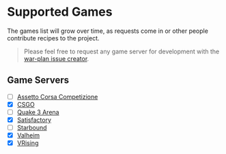 # Supported Games

The games list will grow over time, as requests come in or other people contribute recipes to the project.

> Please feel free to request any game server for development with the [war-plan issue creator](https://github.com/the-peon-project/peon-warplans/issues/new).

## Game Servers

- [ ] [Assetto Corsa Competizione](./guides/games/assetto_corsa_competizione.md)
- [x] [CSGO](./guides/games/csgo.md)
- [ ] [Quake 3 Arena](./guides/games/q3arena.md)
- [x] [Satisfactory](./guides/games/satisfactory.md)
- [ ] [Starbound](./guides/games/starbound.md)
- [x] [Valheim](./guides/games/valheim.md)
- [x] [VRising](./guides/games/vrising.md)
